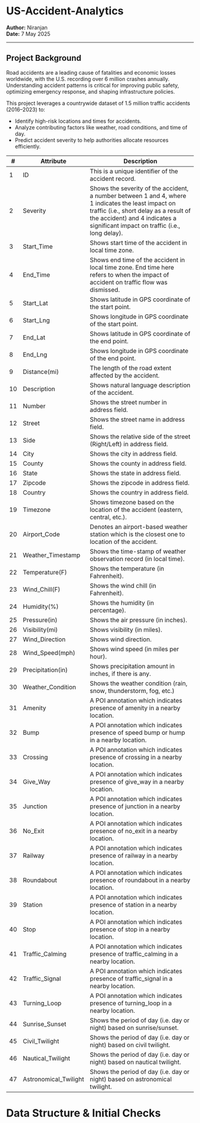 # US-Accident-Analytics

**Author:** Niranjan  
**Date:** 7 May 2025  

---
## Project Background

Road accidents are a leading cause of fatalities and economic losses worldwide, with the U.S. recording over 6 million crashes annually. Understanding accident patterns is critical for improving public safety, optimizing emergency response, and shaping infrastructure policies.

This project leverages a countrywide dataset of 1.5 million traffic accidents (2016–2023) to:
- Identify high-risk locations and times for accidents.
- Analyze contributing factors like weather, road conditions, and time of day.
- Predict accident severity to help authorities allocate resources efficiently.

| #  | Attribute                   | Description |
|----|-----------------------------|-------------|
| 1  | ID                          | This is a unique identifier of the accident record. |
| 2  | Severity                    | Shows the severity of the accident, a number between 1 and 4, where 1 indicates the least impact on traffic (i.e., short delay as a result of the accident) and 4 indicates a significant impact on traffic (i.e., long delay). |
| 3  | Start_Time                  | Shows start time of the accident in local time zone. |
| 4  | End_Time                    | Shows end time of the accident in local time zone. End time here refers to when the impact of accident on traffic flow was dismissed. |
| 5  | Start_Lat                   | Shows latitude in GPS coordinate of the start point. |
| 6  | Start_Lng                   | Shows longitude in GPS coordinate of the start point. |
| 7  | End_Lat                     | Shows latitude in GPS coordinate of the end point. |
| 8  | End_Lng                     | Shows longitude in GPS coordinate of the end point. |
| 9  | Distance(mi)                | The length of the road extent affected by the accident. |
| 10 | Description                 | Shows natural language description of the accident. |
| 11 | Number                      | Shows the street number in address field. |
| 12 | Street                      | Shows the street name in address field. |
| 13 | Side                        | Shows the relative side of the street (Right/Left) in address field. |
| 14 | City                        | Shows the city in address field. |
| 15 | County                      | Shows the county in address field. |
| 16 | State                       | Shows the state in address field. |
| 17 | Zipcode                     | Shows the zipcode in address field. |
| 18 | Country                     | Shows the country in address field. |
| 19 | Timezone                    | Shows timezone based on the location of the accident (eastern, central, etc.). |
| 20 | Airport_Code                | Denotes an airport-based weather station which is the closest one to location of the accident. |
| 21 | Weather_Timestamp           | Shows the time-stamp of weather observation record (in local time). |
| 22 | Temperature(F)              | Shows the temperature (in Fahrenheit). |
| 23 | Wind_Chill(F)               | Shows the wind chill (in Fahrenheit). |
| 24 | Humidity(%)                 | Shows the humidity (in percentage). |
| 25 | Pressure(in)                | Shows the air pressure (in inches). |
| 26 | Visibility(mi)              | Shows visibility (in miles). |
| 27 | Wind_Direction              | Shows wind direction. |
| 28 | Wind_Speed(mph)             | Shows wind speed (in miles per hour). |
| 29 | Precipitation(in)           | Shows precipitation amount in inches, if there is any. |
| 30 | Weather_Condition           | Shows the weather condition (rain, snow, thunderstorm, fog, etc.) |
| 31 | Amenity                     | A POI annotation which indicates presence of amenity in a nearby location. |
| 32 | Bump                        | A POI annotation which indicates presence of speed bump or hump in a nearby location. |
| 33 | Crossing                    | A POI annotation which indicates presence of crossing in a nearby location. |
| 34 | Give_Way                    | A POI annotation which indicates presence of give_way in a nearby location. |
| 35 | Junction                    | A POI annotation which indicates presence of junction in a nearby location. |
| 36 | No_Exit                     | A POI annotation which indicates presence of no_exit in a nearby location. |
| 37 | Railway                     | A POI annotation which indicates presence of railway in a nearby location. |
| 38 | Roundabout                  | A POI annotation which indicates presence of roundabout in a nearby location. |
| 39 | Station                     | A POI annotation which indicates presence of station in a nearby location. |
| 40 | Stop                        | A POI annotation which indicates presence of stop in a nearby location. |
| 41 | Traffic_Calming             | A POI annotation which indicates presence of traffic_calming in a nearby location. |
| 42 | Traffic_Signal              | A POI annotation which indicates presence of traffic_signal in a nearby location. |
| 43 | Turning_Loop                | A POI annotation which indicates presence of turning_loop in a nearby location. |
| 44 | Sunrise_Sunset              | Shows the period of day (i.e. day or night) based on sunrise/sunset. |
| 45 | Civil_Twilight              | Shows the period of day (i.e. day or night) based on civil twilight. |
| 46 | Nautical_Twilight           | Shows the period of day (i.e. day or night) based on nautical twilight. |
| 47 | Astronomical_Twilight       | Shows the period of day (i.e. day or night) based on astronomical twilight. |



# Data Structure & Initial Checks
